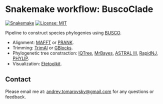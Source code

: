 # Snakemake workflow: BuscoClade

[![Snakemake](https://img.shields.io/badge/snakemake-≥6.1.0-brightgreen.svg)](https://snakemake.github.io)
[![License: MIT](https://img.shields.io/badge/License-MIT-yellow.svg)](https://opensource.org/licenses/MIT)

Pipeline to construct species phylogenies using [BUSCO](https://busco.ezlab.org/).

- Alignment: [MAFFT](https://mafft.cbrc.jp/alignment/software/) or [PRANK](http://wasabiapp.org/software/prank/).
- Trimming: [TrimAl](http://trimal.cgenomics.org/) or [GBlocks](https://academic.oup.com/mbe/article/17/4/540/1127654).
- Phylogenetic tree constraction: [IQTree](http://www.iqtree.org/), [MrBayes](https://nbisweden.github.io/MrBayes/), [ASTRAL III](https://bmcbioinformatics.biomedcentral.com/articles/10.1186/s12859-018-2129-y), [RapidNJ](https://birc.au.dk/software/rapidnj), [PHYLIP](https://phylipweb.github.io/phylip/).
- Visualization: [Etetoolkit](http://etetoolkit.org/).

## Contact

Please email me at: <andrey.tomarovsky@gmail.com> for any questions or feedback.

